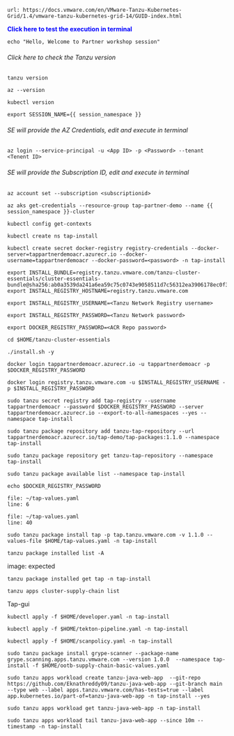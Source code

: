```dashboard:open-url
url: https://docs.vmware.com/en/VMware-Tanzu-Kubernetes-Grid/1.4/vmware-tanzu-kubernetes-grid-14/GUID-index.html
```

<p style="color:blue"><strong> Click here to test the execution in terminal</strong></p>

```execute-1
echo "Hello, Welcome to Partner workshop session"
```

###### Click here to check the Tanzu version

```execute
tanzu version
```

```execute
az --version
```

```execute
kubectl version
```

```execute-all
export SESSION_NAME={{ session_namespace }}
```

###### SE will provide the AZ Credentials, edit and execute in terminal

```copy-and-edit
az login --service-principal -u <App ID> -p <Password> --tenant <Tenent ID> 
```
###### SE will provide the Subscription ID, edit and execute in terminal

```copy-and-edit
az account set --subscription <subscriptionid>
```

```execute
az aks get-credentials --resource-group tap-partner-demo --name {{ session_namespace }}-cluster
```

```execute
kubectl config get-contexts
```

```execute
kubectl create ns tap-install
```

```copy-and-edit
kubectl create secret docker-registry registry-credentials --docker-server=tappartnerdemoacr.azurecr.io --docker-username=tappartnerdemoacr --docker-password=<password> -n tap-install
```
```execute
export INSTALL_BUNDLE=registry.tanzu.vmware.com/tanzu-cluster-essentials/cluster-essentials-bundle@sha256:ab0a3539da241a6ea59c75c0743e9058511d7c56312ea3906178ec0f3491f51d
export INSTALL_REGISTRY_HOSTNAME=registry.tanzu.vmware.com
```

```copy-and-edit
export INSTALL_REGISTRY_USERNAME=<Tanzu Network Registry username>
```

```copy-and-edit
export INSTALL_REGISTRY_PASSWORD=<Tanzu Network password>
```

```copy-and-edit
export DOCKER_REGISTRY_PASSWORD=<ACR Repo password>
```

```execute
cd $HOME/tanzu-cluster-essentials
```

```execute
./install.sh -y
```

```execute
docker login tappartnerdemoacr.azurecr.io -u tappartnerdemoacr -p $DOCKER_REGISTRY_PASSWORD
```

```execute
docker login registry.tanzu.vmware.com -u $INSTALL_REGISTRY_USERNAME -p $INSTALL_REGISTRY_PASSWORD
```

```execute
sudo tanzu secret registry add tap-registry --username tappartnerdemoacr --password $DOCKER_REGISTRY_PASSWORD --server tappartnerdemoacr.azurecr.io --export-to-all-namespaces --yes --namespace tap-install
```

```execute
sudo tanzu package repository add tanzu-tap-repository --url tappartnerdemoacr.azurecr.io/tap-demo/tap-packages:1.1.0 --namespace tap-install
```

```execute
sudo tanzu package repository get tanzu-tap-repository --namespace tap-install
```

```execute
sudo tanzu package available list --namespace tap-install
```

```execute-1
echo $DOCKER_REGISTRY_PASSWORD
```

```editor:open-file
file: ~/tap-values.yaml
line: 6
```

```editor:open-file
file: ~/tap-values.yaml
line: 40
```

```execute
sudo tanzu package install tap -p tap.tanzu.vmware.com -v 1.1.0 --values-file $HOME/tap-values.yaml -n tap-install
```

```execute
tanzu package installed list -A
```

image: expected

```execute
tanzu package installed get tap -n tap-install
```

```execute
tanzu apps cluster-supply-chain list
```

Tap-gui

```execute
kubectl apply -f $HOME/developer.yaml -n tap-install
```

```execute
kubectl apply -f $HOME/tekton-pipeline.yaml -n tap-install
```

```execute
kubectl apply -f $HOME/scanpolicy.yaml -n tap-install
```

```execute
sudo tanzu package install grype-scanner --package-name grype.scanning.apps.tanzu.vmware.com --version 1.0.0  --namespace tap-install -f $HOME/ootb-supply-chain-basic-values.yaml
```

```execute
sudo tanzu apps workload create tanzu-java-web-app  --git-repo https://github.com/Eknathreddy09/tanzu-java-web-app --git-branch main --type web --label apps.tanzu.vmware.com/has-tests=true --label app.kubernetes.io/part-of=tanzu-java-web-app -n tap-install --yes
```

```execute
sudo tanzu apps workload get tanzu-java-web-app -n tap-install
```

```execute
sudo tanzu apps workload tail tanzu-java-web-app --since 10m --timestamp -n tap-install
```
